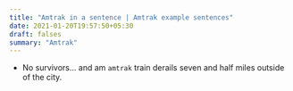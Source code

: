 ```yaml
---
title: "Amtrak in a sentence | Amtrak example sentences"
date: 2021-01-20T19:57:50+05:30
draft: falses
summary: "Amtrak"
---
```

- No survivors... and am `amtrak` train derails seven and half miles outside of the city.
                 
